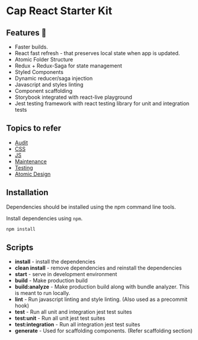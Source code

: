 # Cap React Starter Kit

## Features 🎉

* Faster builds.
* React fast refresh - that preserves local state when app is updated.
* Atomic Folder Structure
* Redux + Redux-Saga for state management
* Styled Components
* Dynamic reducer/saga injection
* Javascript and styles linting
* Component scaffolding
* Storybook integrated with react-live playground
* Jest testing framework with react testing library for unit and integration tests

## Topics to refer

* [Audit](docs/audit/README.md)
* [CSS](docs/css/README.md)
* [JS](docs/js/README.md)
* [Maintenance](docs/maintenance/README.md)
* [Testing](docs/testing/README.md)
* [Atomic Design](http://bradfrost.com/blog/post/atomic-web-design/)

## Installation

Dependencies should be installed using the npm
command line tools.

Install dependencies using `npm`.

```sh
npm install
```

## Scripts

* **install** - install the dependencies
* **clean install** - remove dependencies and reinstall the dependencies
* **start** - serve in development environment
* **build** - Make production build
* **build:analyze** - Make production build along with bundle analyzer. This is meant to run locally.
* **lint** - Run javascript linting and style linting. (Also used as a precommit hook)
* **test** - Run all unit and integration jest test suites
* **test:unit** - Run all unit jest test suites
* **test:integration** - Run all integration jest test suites
* **generate** - Used for scaffolding components. (Refer scaffolding section)


